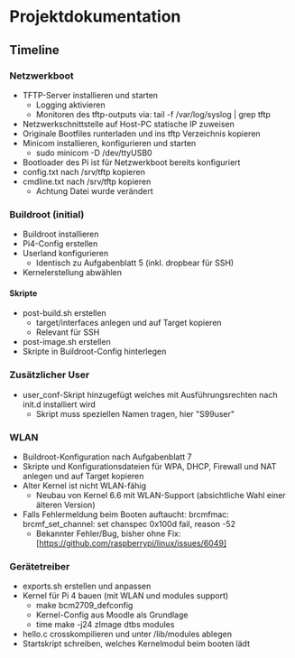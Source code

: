 # Projektdokumentation

## Timeline

### Netzwerkboot

- TFTP-Server installieren und starten
  - Logging aktivieren
  - Monitoren des tftp-outputs via: tail -f /var/log/syslog | grep tftp
- Netzwerkschnittstelle auf Host-PC statische IP zuweisen
- Originale Bootfiles runterladen und ins tftp Verzeichnis kopieren
- Minicom installieren, konfigurieren und starten
  - sudo minicom -D /dev/ttyUSB0
- Bootloader des Pi ist für Netzwerkboot bereits konfiguriert
- config.txt nach /srv/tftp kopieren
- cmdline.txt nach /srv/tftp kopieren
  - Achtung Datei wurde verändert

### Buildroot (initial)

- Buildroot installieren
- Pi4-Config erstellen
- Userland konfigurieren
  - Identisch zu Aufgabenblatt 5 (inkl. dropbear für SSH)
- Kernelerstellung abwählen

#### Skripte

- post-build.sh erstellen
  - target/interfaces anlegen und auf Target kopieren
  - Relevant für SSH
- post-image.sh erstellen
- Skripte in Buildroot-Config hinterlegen

### Zusätzlicher User

- user_conf-Skript hinzugefügt welches mit Ausführungsrechten nach init.d installiert wird
  - Skript muss speziellen Namen tragen, hier "S99user"

### WLAN

- Buildroot-Konfiguration nach Aufgabenblatt 7
- Skripte und Konfigurationsdateien für WPA, DHCP, Firewall und NAT anlegen und auf Target kopieren
- Alter Kernel ist nicht WLAN-fähig
  - Neubau von Kernel 6.6 mit WLAN-Support (absichtliche Wahl einer älteren Version)
- Falls Fehlermeldung beim Booten auftaucht: brcmfmac: brcmf_set_channel: set chanspec 0x100d fail, reason -52
  - Bekannter Fehler/Bug, bisher ohne Fix: [https://github.com/raspberrypi/linux/issues/6049]

### Gerätetreiber

- exports.sh erstellen und anpassen
- Kernel für Pi 4 bauen (mit WLAN und modules support)
  - make bcm2709_defconfig
  - Kernel-Config aus Moodle als Grundlage
  - time make -j24 zImage dtbs modules
- hello.c crosskompilieren und unter /lib/modules ablegen
- Startskript schreiben, welches Kernelmodul beim booten lädt
